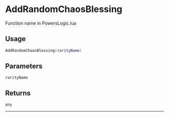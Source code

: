# AddRandomChaosBlessing
Function name in PowersLogic.lua
## Usage
```lua
AddRandomChaosBlessing(rarityName)
```
## Parameters
`rarityName`
## Returns
`any`

---